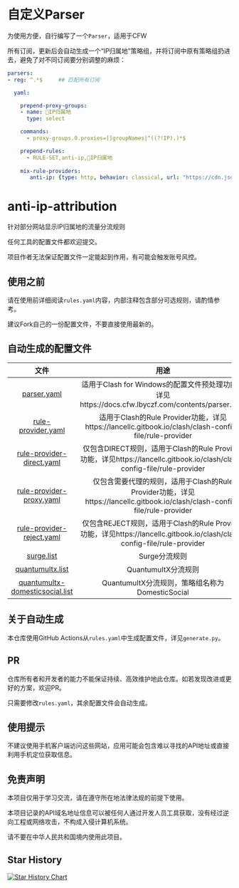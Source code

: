 # 自定义Parser
为使用方便，自行编写了一个`Parser`，适用于CFW

所有订阅，更新后会自动生成一个“IP归属地”策略组，并将订阅中原有策略组扔进去，避免了对不同订阅要分别调整的麻烦：
```yaml
parsers:
- reg: ^.*$     ## 匹配所有订阅

  yaml:

    prepend-proxy-groups:
    - name: 🚩IP归属地
      type: select

    commands:
      - proxy-groups.0.proxies=[]groupNames|^((?!IP).)*$

    prepend-rules:
      - RULE-SET,anti-ip,🚩IP归属地
      
    mix-rule-providers:
       anti-ip: {type: http, behavior: classical, url: "https://cdn.jsdelivr.net/gh/ferristale/anti-ip-attribution/generated/rule-provider.yaml", path: ./Ruleset/anti-ip.yaml, interval: 86400}   
```

# anti-ip-attribution
针对部分网站显示IP归属地的流量分流规则

任何工具的配置文件都欢迎提交。

项目作者无法保证配置文件一定能起到作用，有可能会触发账号风控。

## 使用之前
请在使用前详细阅读`rules.yaml`内容，内部注释包含部分可选规则，请酌情参考。

建议Fork自己的一份配置文件，不要直接使用最新的。

## 自动生成的配置文件



|                                     文件                                     |                                                            用途                                                             |
| :--------------------------------------------------------------------------: | :-------------------------------------------------------------------------------------------------------------------------: |
|                     [parser.yaml](generated/parser.yaml)                     |              适用于Clash for Windows的配置文件预处理功能，详见https://docs.cfw.lbyczf.com/contents/parser.html              |
|              [rule-provider.yaml](generated/rule-provider.yaml)              |            适用于Clash的Rule Provider功能，详见https://lancellc.gitbook.io/clash/clash-config-file/rule-provider            |
|       [rule-provider-direct.yaml](generated/rule-provider-direct.yaml)       |   仅包含DIRECT规则，适用于Clash的Rule Provider功能，详见https://lancellc.gitbook.io/clash/clash-config-file/rule-provider   |
|        [rule-provider-proxy.yaml](generated/rule-provider-proxy.yaml)        | 仅包含需要代理的规则，适用于Clash的Rule Provider功能，详见https://lancellc.gitbook.io/clash/clash-config-file/rule-provider |
|       [rule-provider-reject.yaml](generated/rule-provider-reject.yaml)       |   仅包含REJECT规则，适用于Clash的Rule Provider功能，详见https://lancellc.gitbook.io/clash/clash-config-file/rule-provider   |
|                      [surge.list](generated/surge.list)                      |                                                        Surge分流规则                                                        |
|                [quantumultx.list](generated/quantumultx.list)                |                                                     QuantumultX分流规则                                                     |
| [quantumultx-domesticsocial.list](generated/quantumultx-domesticsocial.list) |                                       QuantumultX分流规则，策略组名称为DomesticSocial                                       |

## 关于自动生成
本仓库使用GitHub Actions从`rules.yaml`中生成配置文件，详见`generate.py`。

## PR
仓库所有者和开发者的能力不能保证持续、高效维护地此仓库。如若发现改进或更好的方案，欢迎PR。

只需要修改`rules.yaml`，其余配置文件会自动生成。

## 使用提示
不建议使用手机客户端访问这些网站，应用可能会包含难以寻找的API地址或直接利用手机定位获取信息。

## 免责声明
本项目仅用于学习交流，请在遵守所在地法律法规的前提下使用。

本项目记录的API域名地址信息可以被任何人通过开发人员工具获取，没有经过逆向工程或网络攻击，不构成入侵计算机系统。

请不要在中华人民共和国境内使用此项目。

## Star History
[![Star History Chart](https://api.star-history.com/svg?repos=lwd-temp/anti-ip-attribution&type=Date)](https://star-history.com/#lwd-temp/anti-ip-attribution&Date)
